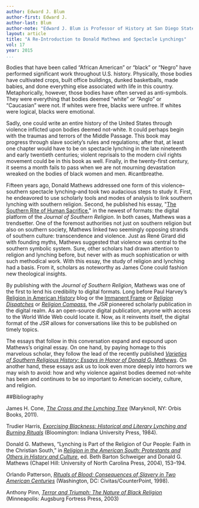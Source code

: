 ```yaml
---
author: Edward J. Blum
author-first: Edward J.
author-last: Blum
author-note: "Edward J. Blum is Professor of History at San Diego State University."
layout: article
title: "A Re-Introduction to Donald Mathews and Spectacle Lynchings"
vol: 17
year: 2015
...
```


Bodies that have been called “African American” or “black” or “Negro” have performed significant work throughout U.S. history. Physically, those bodies have cultivated crops, built office buildings, dunked basketballs, made babies, and done everything else associated with life in this country. Metaphorically, however, those bodies have often served as anti-symbols. They were everything that bodies deemed “white” or “Anglo” or “Caucasian” were not. If whites were free, blacks were unfree. If whites were logical, blacks were emotional.

Sadly, one could write an entire history of the United States through violence inflicted upon bodies deemed not-white. It could perhaps begin with the traumas and terrors of the Middle Passage. This book may progress through slave society’s rules and regulations; after that, at least one chapter would have to be on spectacle lynching in the late nineteenth and early twentieth centuries; violent reprisals to the modern civil rights movement could be in this book as well. Finally, in the twenty-first century, it seems a month fails to pass when we are not mourning devastation wreaked on the bodies of black women and men. #icantbreathe.

Fifteen years ago, Donald Mathews addressed one form of this violence–southern spectacle lynching–and took two audacious steps to study it. First, he endeavored to use scholarly tools and modes of analysis to link southern lynching with southern religion. Second, he published his essay, "[The Southern Rite of Human Sacrifice](http://jsr.fsu.edu/mathews.htm)," in the newest of formats: the digital platform of the *Journal of Southern Religion*. In both cases, Mathews was a trendsetter. One of the foremost authorities not just on southern religion but also on southern society, Mathews linked two seemingly opposing strands of southern culture: transcendence and violence. Just as René Girard did with founding myths, Mathews suggested that violence was central to the southern symbolic system. Sure, other scholars had drawn attention to religion and lynching before, but never with as much sophistication or with such methodical work. With this essay, the study of religion and lynching had a basis. From it, scholars as noteworthy as James Cone could fashion new theological insights.  

By publishing with the *Journal of Southern Religion*, Mathews was one of the first to lend his credibility to digital formats. Long before Paul Harvey’s [Religion in American History](http://usreligion.blogspot.com/) blog or the [Immanent Frame](http://blogs.ssrc.org/tif/) or [*Religion Dispatches*](http://religiondispatches.org/) or [*Religion Compass*](http://religion-compass.com/), the *JSR* pioneered scholarly publication in the digital realm. As an open-source digital publication, anyone with access to the World Wide Web could locate it. Now, as it reinvents itself, the digital format of the *JSR* allows for conversations like this to be published on timely topics.

The essays that follow in this conversation expand and expound upon Mathews’s original essay. On one hand, by paying homage to this marvelous scholar, they follow the lead of the recently published [*Varieties of Southern Religious History: Essays in Honor of Donald G. Mathews*](http://www.sc.edu/uscpress/books/2015/7488.html). On another hand, these essays ask us to look even more deeply into horrors we may wish to avoid: how and why violence against bodies deemed not-white has been and continues to be so important to American society, culture, and religion.


##Bibliography

James H. Cone, [*The Cross and the Lynching Tree*](http://www.orbisbooks.com/the-cross-and-the-lynching-tree.html) (Maryknoll, NY: Orbis Books, 2011).

Trudier Harris, [*Exorcising Blackness: Historical and Literary Lynching and Burning Rituals*](http://www.iupress.indiana.edu/product_info.php?products_id=20193) (Bloomington: Indiana University Press, 1984).

Donald G. Mathews, “Lynching is Part of the Religion of Our People: Faith in the Christian South,” in [*Religion in the American South: Protestants and Others in History and Culture*](http://www.uncpress.unc.edu/browse/book_detail?title_id=1136), ed. Beth Barton Schweiger and Donald G. Mathews (Chapel Hill: University of North Carolina Press, 2004), 153–194.

Orlando Patterson, [*Rituals of Blood: Consequences of Slavery in Two American Centuries*](http://www.basicbooks.com/full-details?isbn=9781582430393) (Washington, DC: Civitas/CounterPoint, 1998).

Anthony Pinn, [*Terror and Triumph: The Nature of Black Religion*](http://store.augsburgfortress.org/store/product/2560/Terror-and-Triumph-The-Nature-of-Black-Religion?c=285662) (Minneapolis: Augsburg Fortress Press, 2003)
